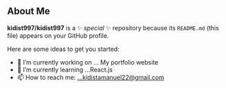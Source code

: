 ## About Me


**kidist997/kidist997** is a ✨ _special_ ✨ repository because its `README.md` (this file) appears on your GitHub profile.

Here are some ideas to get you started:

- 🔭 I’m currently working on ... My portfolio website
- 🌱 I’m currently learning ...React.js
- 📫 How to reach me: ...kidistamanuel22@gmail.com


